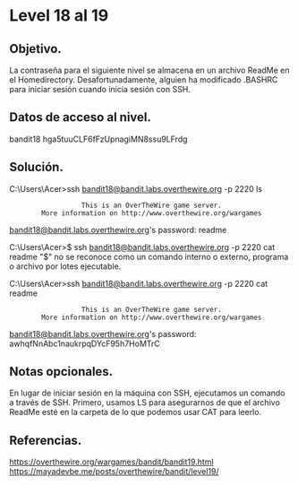 # Level 18 al 19

## Objetivo.

La contraseña para el siguiente nivel se almacena en un archivo ReadMe en el Homedirectory. Desafortunadamente, alguien ha modificado .BASHRC para iniciar sesión cuando inicia sesión con SSH.

## Datos de acceso al nivel.

bandit18
hga5tuuCLF6fFzUpnagiMN8ssu9LFrdg

## Solución.

C:\Users\Acer>ssh bandit18@bandit.labs.overthewire.org -p 2220 ls



                      This is an OverTheWire game server.
            More information on http://www.overthewire.org/wargames

bandit18@bandit.labs.overthewire.org's password:
readme

C:\Users\Acer>$ ssh bandit18@bandit.labs.overthewire.org -p 2220 cat readme
"$" no se reconoce como un comando interno o externo,
programa o archivo por lotes ejecutable.

C:\Users\Acer>ssh bandit18@bandit.labs.overthewire.org -p 2220 cat readme


                      This is an OverTheWire game server.
            More information on http://www.overthewire.org/wargames

bandit18@bandit.labs.overthewire.org's password:
awhqfNnAbc1naukrpqDYcF95h7HoMTrC

## Notas opcionales.

En lugar de iniciar sesión en la máquina con SSH, ejecutamos un comando a través de SSH. Primero, usamos LS para asegurarnos de que el archivo ReadMe esté en la carpeta de lo que podemos usar CAT para leerlo.

## Referencias.

https://overthewire.org/wargames/bandit/bandit19.html
https://mayadevbe.me/posts/overthewire/bandit/level19/
